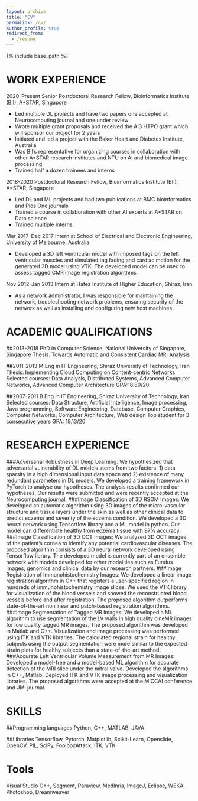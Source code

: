 ```yaml
---
layout: archive
title: "CV"
permalink: /cv/
author_profile: true
redirect_from:
  - /resume
---
```


{% include base_path %}

WORK EXPERIENCE
======

2020-Present	Senior Postdoctoral Research Fellow, Bioinformatics Institute (BII), A*STAR, Singapore
* Led multiple DL projects and have two papers one accepted at Neurocomputing journal and one under review
* Wrote multiple grant proposals and received the AI3 HTPO grant which will sponsor our project for 2 years
* Initiated and led a project with the Baker Heart and Diabetes Institute, Australia
* Was BII’s representative for organizing courses in collaboration with other A*STAR research institutes and NTU on AI and biomedical image processing
* Trained half a dozen trainees and interns

2018-2020	Postdoctoral Research Fellow, Bioinformatics Institute (BII), A*STAR, Singapore
* Led DL and ML projects and had two publications at BMC bioinformatics and Plos One journals
* Trained a course in collaboration with other AI experts at A*STAR on Data science
* Trained multiple interns.

Mar 2017-Dec 2017 Intern at School of Electrical and Electronic Engineering, University of Melbourne, Australia
* Developed a 3D left ventricular model with imposed tags on the left ventricular muscles and simulated tag fading and cardiac motion for the generated 3D model using VTK. The developed model can be used to assess tagged CMR image registration algorithms. 

Nov 2012-Jan 2013	Intern at Hafez Institute of Higher Education, Shiraz, Iran
* As a network administrator, I was responsible for maintaining the network, troubleshooting network problems, ensuring security of the network as well as installing and configuring new host machines.
 

ACADEMIC QUALIFICATIONS
===

##2013-2018	PhD in Computer Science, National University of Singapore, Singapore
Thesis: Towards Automatic and Consistent Cardiac MRI Analysis

##2011-2013	M.Eng in IT Engineering, Shiraz University of Technology, Iran
Thesis: Implementing Cloud Computing on Content-centric Networks
Selected courses: Data Analysis, Distributed Systems, Advanced Computer Networks, Advanced Computer Architecture
GPA:18.80/20
 
##2007-2011	B.Eng in IT Engineering, Shiraz University of Technology, Iran
Selected courses: Data Structure, Artificial Intelligence, Image processing, Java programming, Software Engineering, Database, Computer Graphics, Computer Networks, Computer Architecture, Web design
Top student for 3 consecutive years
GPA: 18.13/20

 

RESEARCH EXPERIENCE
===
###Adversarial Robustness in Deep Learning:
We hypothesized that adversarial vulnerability of DL models stems from two factors: 1) data sparsity in a high dimensional input data space and 2) existence of many redundant parameters in DL models. We developed a training framework in PyTorch to analyse our hypotheses. The analysis results confirmed our hypotheses. Our results were submitted and were recently accepted at the Neurocomputing journal.
###Image Classification of 3D RSOM Images: 
We developed an automatic algorithm using 3D images of the micro-vascular structure and tissue layers under the skin as well as other clinical data to predict eczema and severity of the eczema condition. We developed a 3D neural network using Tensorflow library and a ML model in python. Our model can differentiate healthy from eczema tissue with 97% accuracy.
###Image Classification of 3D OCT Images: 
We analyzed 3D OCT images of the patient’s cornea to identify any potential cardiovascular diseases. The proposed algorithm consists of a 3D neural network developed using Tensorflow library. The developed model is currently part of an ensemble network with models developed for other modalities such as Fundus images, genomics and clinical data by our research partners.
###Image Registration of Immunohistochemistry Images: 
We developed a linear image registration algorithm in C++ that registers a user-specified region in hundreds of immunohistochemistry image slices. We used the VTK library for visualization of the blood vessels and showed the reconstructed blood vessels before and after registration. The proposed algorithm outperforms state-of-the-art nonlinear and patch-based registration algorithms.  
###Image Segmentation of Tagged MR Images: 
We developed a ML algorithm to use segmentation of the LV walls in high quality cineMR images for low quality tagged MR images. The proposed algorithm was developed in Matlab and C++. Visualization and image processing was performed using ITK and VTK libraries. The calculated regional strain for healthy subjects using the output segmentation were more similar to the expected strain plots for healthy subjects than a state-of-the-art method. 
###Accurate Left Ventricular Volume Measurement from MR Images: Developed a model-free and a model-based ML algorithm for accurate detection of the MRI slice under the mitral valve. Developed the algorithms in C++, Matlab. Deployed ITK and VTK image processing and visualization libraries. The proposed algorithms were accepted at the MICCAI conference and JMI journal.  
 
SKILLS
===
##Programming languages
Python, C++, MATLAB, JAVA

##Libraries
Tensorflow, Pytorch, Matplotlib, Scikit-Learn, Openslide, OpenCV, PIL, SciPy, FoolboxAttack, ITK, VTK


Tools
===
Visual Studio C++, Segment, Paraview, MedInria, ImageJ, Eclipse, WEKA, Photoshop, Dreamweaver
